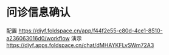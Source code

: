 # 问诊信息确认


配置
https://diyf.foldspace.cn/app/f44f2e55-c80d-4ce1-8510-a236063016d0/workflow
演示
https://diyf.apps.foldspace.cn/chat/dMHAYKFLvSWm72A3